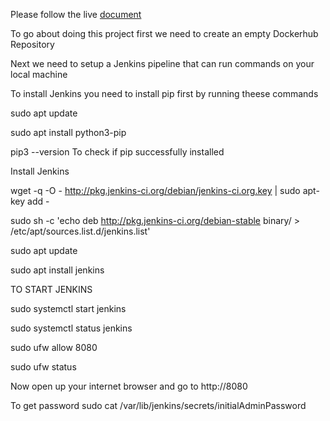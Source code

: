 Please follow the live [document](https://docs.google.com/document/d/17OwlITE-yPWNj3Vi5RtQfz3ItvSkOfnbaVMnzlZyGTg)

To go about doing this project first we need to create an empty Dockerhub Repository


Next we need to setup a Jenkins pipeline that can run commands on your local machine

To install Jenkins you need to install pip first by running theese commands

sudo apt update

sudo apt install python3-pip

pip3 --version 
To check if pip successfully installed

Install Jenkins

wget -q -O - http://pkg.jenkins-ci.org/debian/jenkins-ci.org.key | sudo apt-key add -

sudo sh -c 'echo deb http://pkg.jenkins-ci.org/debian-stable binary/ > /etc/apt/sources.list.d/jenkins.list'

sudo apt update

sudo apt install jenkins

TO START JENKINS

sudo systemctl start jenkins

sudo systemctl status jenkins


sudo ufw allow 8080

sudo ufw status

Now open up your internet browser and go to http://8080

To get password
sudo cat /var/lib/jenkins/secrets/initialAdminPassword


